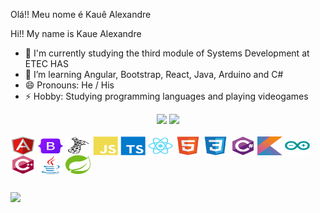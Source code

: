 Olá!! Meu nome é Kauê Alexandre

Hi!! My name is Kaue Alexandre



- 🔭 I'm currently studying the third module of Systems Development at ETEC HAS
- 🌱 I’m learning Angular, Bootstrap, React, Java, Arduino and C#
- 😄 Pronouns: He / His
- ⚡ Hobby: Studying programming languages and playing videogames

<div align="center">
   <img height="180em" src="https://github-readme-stats.vercel.app/api?username=kauezin05&show_icons=true&theme=dark&include_all_commits=true&count_private=true"/>
   <img height="180em" src="https://github-readme-stats.vercel.app/api/top-langs/?username=kauezin05&layout=compact&langs_count=7&theme=dark"/>
</div>  

<div style="display: inline_block"><br>
   <img align="center" alt="Kaue-Angularjs" height="30" width="40" src="https://raw.githubusercontent.com/devicons/devicon/master/icons/angularjs/angularjs-original.svg">
   <img align="center" alt="Kaue-Boootstrap" height="30" width="40" src="https://raw.githubusercontent.com/devicons/devicon/master/icons/bootstrap/bootstrap-original.svg">
   <img align="center" alt="Kaue-SQL" height="30" width="40" src="https://raw.githubusercontent.com/devicons/devicon/master/icons/microsoftsqlserver/microsoftsqlserver-plain.svg">
   <img align="center" alt="Kaue-Js" height="30" width="40" src="https://raw.githubusercontent.com/devicons/devicon/master/icons/javascript/javascript-plain.svg">
   <img align="center" alt="Kaue-Ts" height="30" width="40" src="https://raw.githubusercontent.com/devicons/devicon/master/icons/typescript/typescript-plain.svg">
   <img align="center" alt="Kaue-React" height="30" width="40" src="https://raw.githubusercontent.com/devicons/devicon/master/icons/react/react-original.svg">
   <img align="center" alt="Kaue-HTML" height="30" width="40" src="https://raw.githubusercontent.com/devicons/devicon/master/icons/html5/html5-original.svg">
   <img align="center" alt="Kaue-CSS" height="30" width="40" src="https://raw.githubusercontent.com/devicons/devicon/master/icons/css3/css3-original.svg">
   <img align="center" alt="Kaue-Csharp" height="30" width="40" src="https://raw.githubusercontent.com/devicons/devicon/master/icons/csharp/csharp-original.svg">
   <img align="center" alt="Kaue-Kotlin" height="30" width="40" src="https://raw.githubusercontent.com/devicons/devicon/master/icons/kotlin/kotlin-original.svg">
  <img align="center" alt="Kaue-Arduino" height="30" width="40" src="https://raw.githubusercontent.com/devicons/devicon/master/icons/arduino/arduino-original.svg">
  <img align="center" alt="Kaue-Cplusplus" height="30" width="40" src="https://raw.githubusercontent.com/devicons/devicon/master/icons/cplusplus/cplusplus-original.svg">
   <img align="center" alt="Kaue-java" height="30" width="40" src="https://raw.githubusercontent.com/devicons/devicon/master/icons/java/java-original.svg">
   <img align="center" alt="Kaue-spring" height="30" width="40" src="https://raw.githubusercontent.com/devicons/devicon/master/icons/spring/spring-original.svg">
   
  
  
</div>

##

<div> 
  <a href="https://www.linkedin.com/in/kauê-alexandre-425114213/" target="_blank"><img src="https://img.shields.io/badge/-LinkedIn-%230077B5?style=for-the-badge&logo=linkedin&logoColor=white" target="_blank"></a> 
</div>

